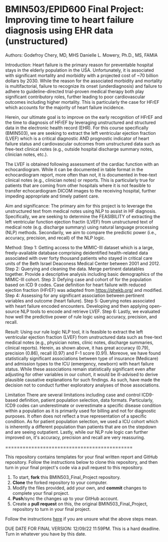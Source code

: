 # BMIN503/EPID600 Final Project: Improving time to heart failure diagnosis using EHR data (unstructured) 

Authors: 
Godefroy Chery, MD, MHS
Danielle L. Mowery, Ph.D., MS, FAMIA


Introduction: 
Heart failure is the primary reason for preventable hospital stays in the elderly population in the USA. Unfortunately, it is  associated with significant mortality and morbidity with a projected cost of ~70 billion dollars by 2030. While the reason for the associated morbidity and mortality is multifactorial, failure to recognize its onset (underdiagnosis) and failure to adhere to guideline-directed trial-proven medical therapy both play significant contributory roles, further leading to poor cardiovascular outcomes including higher mortality. This is particularly the case for HFrEF which accounts for the majority of heart failure incidence. 

Herein, our ultimate goal is to improve on the early recognition of HFrEF and the time to diagnosis of HFrEF by leveraging unstructured and structured data in the electronic health record (EHR). For this course specifically (BMIN503), we are seeking to extract the left ventricular ejection fraction (LVEF) which is a critical diagnostic AND prognostic indicator of heart failure status and cardiovascular outcomes from unstructured data such as free-text clinical notes (e.g., outside hospital discharge summary notes, clinician notes, etc.). 

The LVEF is obtained following assessment of the cardiac function with an echocardiogram. While it can be documented in table format in the echocardiogram report, more often than not, it is documented in free-text clinical notes (e.g., clinician notes) or reports. This is particularly true for patients that are coming from other hospitals where it is not feasible to transfer echocardiogram DICOM images to the receiving hospital, further impeding appropriate and timely patient care. 



Aim and significance:
The primary aim for this project is to leverage the unstructured text from medical notes using NLP to assist in HF diagnosis. Specifically, we are seeking to determine the FEASIBILITY of extracting the left ventricular function ejection fractin (LVEF) from unstructured text of medical note (e.g. discharge summary) using natural language processing (NLP) methods. Secondarily, we aim to compare the predictic power (i.e., accuracy, precision, and recall) of the NLP logic. 

Method:
Step 1: Getting access to the MIMIC-III dataset which is a large, freely-available database comprising deidentified health-related data associated with over forty thousand patients who stayed in critical care units of the Beth Israel Deaconess Medical Center between 2001 and 2012. 
Step 2: Querying and cleaning the data. Merge pertinent datatables together. Provide a descriptive analysis including basic demographics of the MIMIC-III cohort. 
Step 3: Defying case and cohort of for the population based on ICD 9 codes. Case definition for heart failure with reduced ejection fraction (HFrEF) was adapted from https://phekb.org/ and modified. 
Step 4: Assessing for any significant association between pertinent variables and outcome (heart failure). 
Step 5: Querying notes associated with heart failure encoded encounters. Developing and then applying open-source NLP tools to encode and retrieve LVEF.
Step 6: Lastly, we evaluated how well the predictive power of rule logic using accuracy, precision, and recall.

Result:
Using our rule logic NLP tool, it is feasible to extract the left ventricular ejection fraction (LVEF) from unstructured data such as free-text medical notes (e.g., physician notes, clinic notes, discharge summaries, clinical reports). Herein, as shown above, it has great accuracy (0.79), precision (0.86), recall (0.97) and F-1 score (0.91). Moreove, we have found statistically significant associations between type of insurance (Medicare) and admission types to the ICU (emergency, newborn) with heart failure status. While these associations remain statistically significant even after adjusting for other variables in our cohort, it would be ill-advised to derive plausible causative explanations for such findings. As such, have made the decision not to conduct further exploratory analyses of those associations.  

Limitation
There are several limitations including case and control ICD9-based definition, patient population selection, data formats. Particularly, ICD9 codes can underestimate or overestimate a specific disease condition within a population as it is primarily used for billing and not for diagnostic purposes. It often does not reflect a true representation of a specific condition. As for patient population selection, we used a ICU cohort which is inherently a different population than patients that are on the stepdown and are seeing outpatient. Lastly, while our NLP rule logic can further improved on, it's accuracy, precision and recall are very reassuring.  


============================================

This repository contains templates for your final written report and GitHub repository. Follow the instructions below to clone this repository, and then turn in your final project's code via a pull request to this repository.


1. To start, **fork** this BMIN503_Final_Project repository.
1. **Clone** the forked repository to your computer.
1. Modify the files provided, add your own, and **commit** changes to complete your final project.
1. **Push**/sync the changes up to your GitHub account.
1. Create a **pull request** on this, the original BMIN503_Final_Project, repository to turn in your final project.


Follow the instructions [here][forking] if you are unsure what the above steps mean.

DUE DATE FOR FINAL VERSION: 12/09/22 11:59PM. This is a hard deadline. Turn in whatever you have by this date.


<!-- Links -->
[forking]: https://guides.github.com/activities/forking/

